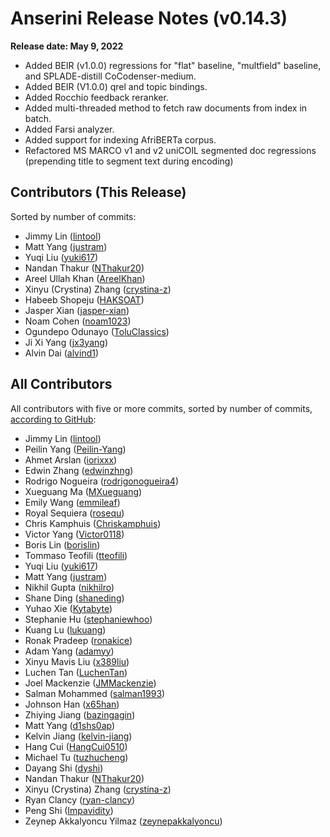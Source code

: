 # Anserini Release Notes (v0.14.3)

**Release date: May 9, 2022**

+ Added BEIR (v1.0.0) regressions for "flat" baseline, "multfield" baseline, and SPLADE-distill CoCodenser-medium.
+ Added BEIR (V1.0.0) qrel and topic bindings.
+ Added Rocchio feedback reranker.
+ Added multi-threaded method to fetch raw documents from index in batch.
+ Added Farsi analyzer.
+ Added support for indexing AfriBERTa corpus.
+ Refactored MS MARCO v1 and v2 uniCOIL segmented doc regressions (prepending title to segment text during encoding)

## Contributors (This Release)

Sorted by number of commits:

+ Jimmy Lin ([lintool](https://github.com/lintool))
+ Matt Yang ([justram](https://github.com/justram))
+ Yuqi Liu ([yuki617](https://github.com/yuki617))
+ Nandan Thakur ([NThakur20](https://github.com/NThakur20))
+ Areel Ullah Khan ([AreelKhan](https://github.com/AreelKhan))
+ Xinyu (Crystina) Zhang ([crystina-z](https://github.com/crystina-z))
+ Habeeb Shopeju ([HAKSOAT](https://github.com/HAKSOAT))
+ Jasper Xian ([jasper-xian](https://github.com/jasper-xian))
+ Noam Cohen ([noam1023](https://github.com/noam1023))
+ Ogundepo Odunayo ([ToluClassics](https://github.com/ToluClassics))
+ Ji Xi Yang ([jx3yang](https://github.com/jx3yang))
+ Alvin Dai ([alvind1](https://github.com/alvind1))

## All Contributors

All contributors with five or more commits, sorted by number of commits, [according to GitHub](https://github.com/castorini/Anserini/graphs/contributors):

+ Jimmy Lin ([lintool](https://github.com/lintool))
+ Peilin Yang ([Peilin-Yang](https://github.com/Peilin-Yang))
+ Ahmet Arslan ([iorixxx](https://github.com/iorixxx))
+ Edwin Zhang ([edwinzhng](https://github.com/edwinzhng))
+ Rodrigo Nogueira ([rodrigonogueira4](https://github.com/rodrigonogueira4))
+ Xueguang Ma ([MXueguang](https://github.com/MXueguang))
+ Emily Wang ([emmileaf](https://github.com/emmileaf))
+ Royal Sequiera ([rosequ](https://github.com/rosequ))
+ Chris Kamphuis ([Chriskamphuis](https://github.com/Chriskamphuis))
+ Victor Yang ([Victor0118](https://github.com/Victor0118))
+ Boris Lin ([borislin](https://github.com/borislin))
+ Tommaso Teofili ([tteofili](https://github.com/tteofili))
+ Yuqi Liu ([yuki617](https://github.com/yuki617))
+ Matt Yang ([justram](https://github.com/justram))
+ Nikhil Gupta ([nikhilro](https://github.com/nikhilro))
+ Shane Ding ([shaneding](https://github.com/shaneding))
+ Yuhao Xie ([Kytabyte](https://github.com/Kytabyte))
+ Stephanie Hu ([stephaniewhoo](https://github.com/stephaniewhoo))
+ Kuang Lu ([lukuang](https://github.com/lukuang))
+ Ronak Pradeep ([ronakice](https://github.com/ronakice))
+ Adam Yang ([adamyy](https://github.com/adamyy))
+ Xinyu Mavis Liu ([x389liu](https://github.com/x389liu))
+ Luchen Tan ([LuchenTan](https://github.com/LuchenTan))
+ Joel Mackenzie ([JMMackenzie](https://github.com/JMMackenzie))
+ Salman Mohammed ([salman1993](https://github.com/salman1993))
+ Johnson Han ([x65han](https://github.com/x65han))
+ Zhiying Jiang ([bazingagin](https://github.com/bazingagin))
+ Matt Yang ([d1shs0ap](https://github.com/d1shs0ap))
+ Kelvin Jiang ([kelvin-jiang](https://github.com/kelvin-jiang))
+ Hang Cui ([HangCui0510](https://github.com/HangCui0510))
+ Michael Tu ([tuzhucheng](https://github.com/tuzhucheng))
+ Dayang Shi ([dyshi](https://github.com/dyshi))
+ Nandan Thakur ([NThakur20](https://github.com/NThakur20))
+ Xinyu (Crystina) Zhang ([crystina-z](https://github.com/crystina-z))
+ Ryan Clancy ([ryan-clancy](https://github.com/ryan-clancy))
+ Peng Shi ([Impavidity](https://github.com/Impavidity))
+ Zeynep Akkalyoncu Yilmaz ([zeynepakkalyoncu](https://github.com/zeynepakkalyoncu))
